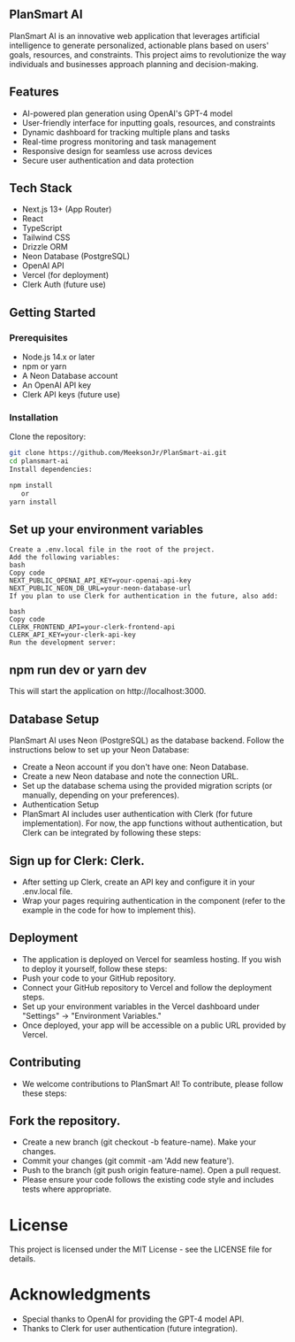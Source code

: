 
## PlanSmart AI

PlanSmart AI is an innovative web application that leverages artificial intelligence to generate personalized, actionable plans based on users' goals, resources, and constraints. This project aims to revolutionize the way individuals and businesses approach planning and decision-making.

## Features

- AI-powered plan generation using OpenAI's GPT-4 model
- User-friendly interface for inputting goals, resources, and constraints
- Dynamic dashboard for tracking multiple plans and tasks
- Real-time progress monitoring and task management
- Responsive design for seamless use across devices
- Secure user authentication and data protection

## Tech Stack

- Next.js 13+ (App Router)
- React
- TypeScript
- Tailwind CSS
- Drizzle ORM
- Neon Database (PostgreSQL)
- OpenAI API
- Vercel (for deployment)
- Clerk Auth (future use)

## Getting Started

### Prerequisites

- Node.js 14.x or later
- npm or yarn
- A Neon Database account
- An OpenAI API key
- Clerk API keys (future use)

### Installation

Clone the repository:

```bash
git clone https://github.com/MeeksonJr/PlanSmart-ai.git
cd plansmart-ai
Install dependencies:

npm install
   or
yarn install
```

## Set up your environment variables
```
Create a .env.local file in the root of the project.
Add the following variables:
bash
Copy code
NEXT_PUBLIC_OPENAI_API_KEY=your-openai-api-key
NEXT_PUBLIC_NEON_DB_URL=your-neon-database-url
If you plan to use Clerk for authentication in the future, also add:

bash
Copy code
CLERK_FRONTEND_API=your-clerk-frontend-api
CLERK_API_KEY=your-clerk-api-key
Run the development server:
```
## npm run dev or yarn dev
This will start the application on http://localhost:3000.

## Database Setup
PlanSmart AI uses Neon (PostgreSQL) as the database backend. Follow the instructions below to set up your Neon Database:
- Create a Neon account if you don't have one: Neon Database.
- Create a new Neon database and note the connection URL.
- Set up the database schema using the provided migration scripts (or manually, depending on your preferences).
- Authentication Setup
- PlanSmart AI includes user authentication with Clerk (for future implementation). For now, the app functions without authentication, but Clerk can be integrated by following these steps:

## Sign up for Clerk: Clerk.
- After setting up Clerk, create an API key and configure it in your .env.local file.
- Wrap your pages requiring authentication in the <ClerkProvider /> component (refer to the example in the code for how to implement this).

## Deployment
- The application is deployed on Vercel for seamless hosting. If you wish to deploy it yourself, follow these steps:
- Push your code to your GitHub repository.
- Connect your GitHub repository to Vercel and follow the deployment steps.
- Set up your environment variables in the Vercel dashboard under "Settings" → "Environment Variables."
- Once deployed, your app will be accessible on a public URL provided by Vercel.

## Contributing
- We welcome contributions to PlanSmart AI! To contribute, please follow these steps:

## Fork the repository.
- Create a new branch (git checkout -b feature-name).
Make your changes.
- Commit your changes (git commit -am 'Add new feature').
- Push to the branch (git push origin feature-name).
Open a pull request.
- Please ensure your code follows the existing code style and includes tests where appropriate.

# License
This project is licensed under the MIT License - see the LICENSE file for details.

# Acknowledgments
- Special thanks to OpenAI for providing the GPT-4 model API.
- Thanks to Clerk for user authentication (future integration).
